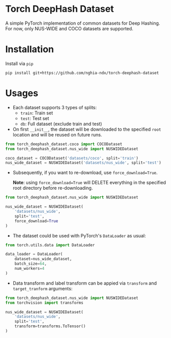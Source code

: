 # Torch DeepHash Dataset

A simple PyTorch implementation of common datasets for Deep Hashing. For now, only NUS-WIDE and COCO datasets are supported. 

# Installation
Install via `pip`
```
pip install git+https://github.com/nghia-ndx/torch-deephash-dataset
```

# Usages
- Each dataset supports 3 types of splits: 
    - `train`: Train set
    - `test`: Test set
    - `db`: Full dataset (exclude train and test)
- On first `__init__`, the dataset will be downloaded to the specified `root` location and will be reused on future runs. 
```python
from torch_deephash_dataset.coco import COCODataset
from torch_deephash_dataset.nus_wide import NUSWIDEDataset

coco_dataset = COCODataset('datasets/coco', split='train')
nus_wide_dataset = NUSWIDEDataset('datasets/nus_wide', split='test')
```
- Subsequently, if you want to re-download, use `force_download=True`. 

    **Note**: using `force_download=True` will DELETE everything in the specified root directory before re-downloading.

```python
from torch_deephash_dataset.nus_wide import NUSWIDEDataset

nus_wide_dataset = NUSWIDEDataset(
    'datasets/nus_wide', 
    split='test', 
    force_download=True
)
```

- The dataset could be used with PyTorch's `DataLoader` as usual:
```python
from torch.utils.data import DataLoader

data_loader = DataLoader(
    dataset=nus_wide_dataset, 
    batch_size=64, 
    num_workers=4
)
```

- Data transform and label transform can be appied via `transform` and `target_tranform` arguments:
```python
from torch_deephash_dataset.nus_wide import NUSWIDEDataset
from torchvision import transforms

nus_wide_dataset = NUSWIDEDataset(
    'datasets/nus_wide', 
    split='test', 
    transform=transforms.ToTensor()
)
```